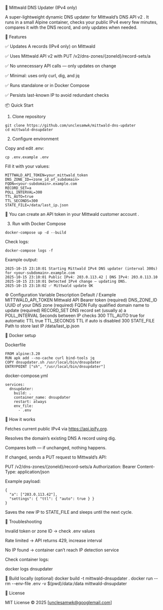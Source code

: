
🧩 Mittwald DNS Updater (IPv4 only)

A super-lightweight dynamic DNS updater for Mittwald’s DNS API v2
.
It runs in a small Alpine container, checks your public IPv4 every few minutes, compares it with the DNS record, and only updates when needed.

🚀 Features

✅ Updates A records (IPv4 only) on Mittwald

✅ Uses Mittwald API v2 with PUT /v2/dns-zones/{zoneId}/record-sets/a

✅ No unnecessary API calls — only updates on change

✅ Minimal: uses only curl, dig, and jq

✅ Runs standalone or in Docker Compose

✅ Persists last-known IP to avoid redundant checks

📦 Quick Start
1. Clone repository
```
git clone https://github.com/unclesamwk/mittwald-dns-updater
cd mittwald-dnsupdater
```

2. Configure environment

Copy and edit .env:

```
cp .env.example .env
```

Fill it with your values:
```
MITTWALD_API_TOKEN=your_mittwald_token
DNS_ZONE_ID=<zone_id_of_subdomain>
FQDN=<your-subdomain>.example.com
RECORD_SET=a
POLL_INTERVAL=300
TTL_AUTO=true
TTL_SECONDS=300
STATE_FILE=/data/last_ip.json
```

🧠 You can create an API token in your Mittwald customer account
.

3. Run with Docker Compose
```
docker-compose up -d --build
```

Check logs:
```
docker-compose logs -f
```

Example output:
```
2025-10-15 23:10:01 Starting Mittwald IPv4 DNS updater (interval 300s) for <your-subdomain>.example.com
2025-10-15 23:10:01 Public IPv4: 203.0.113.42 | DNS IPv4: 203.0.113.10
2025-10-15 23:10:01 Detected IPv4 change – updating DNS.
2025-10-15 23:10:02 ✅ Mittwald update OK
```

⚙️ Configuration
Variable	Description	Default / Example
MITTWALD_API_TOKEN	Mittwald API Bearer token	(required)
DNS_ZONE_ID	UUID of your DNS zone	(required)
FQDN	Fully qualified domain name to update	(required)
RECORD_SET	DNS record set (usually a)	a
POLL_INTERVAL	Seconds between IP checks	300
TTL_AUTO	true for automatic TTL	true
TTL_SECONDS	TTL if auto is disabled	300
STATE_FILE	Path to store last IP	/data/last_ip.json

🐋 Docker setup

Dockerfile
```
FROM alpine:3.20
RUN apk add --no-cache curl bind-tools jq
COPY dnsupdater.sh /usr/local/bin/dnsupdater
ENTRYPOINT ["sh", "/usr/local/bin/dnsupdater"]
```

docker-compose.yml
```
services:
  dnsupdater:
    build: .
    container_name: dnsupdater
    restart: always
    env_file:
      - .env
```

🧠 How it works

Fetches current public IPv4 via https://api.ipify.org.

Resolves the domain’s existing DNS A record using dig.

Compares both — if unchanged, nothing happens.

If changed, sends a PUT request to Mittwald’s API:

PUT /v2/dns-zones/{zoneId}/record-sets/a
Authorization: Bearer <token>
Content-Type: application/json


Example payload:
```
{
  "a": ["203.0.113.42"],
  "settings": { "ttl": { "auto": true } }
}
```

Saves the new IP to STATE_FILE and sleeps until the next cycle.

🧰 Troubleshooting

Invalid token or zone ID → check .env values

Rate limited → API returns 429, increase interval

No IP found → container can’t reach IP detection service

Check container logs:

docker logs dnsupdater

🧱 Build locally (optional)
docker build -t mittwald-dnsupdater .
docker run --rm --env-file .env -v $(pwd)/data:/data mittwald-dnsupdater

📄 License

MIT License © 2025 [unclesamwk@googlemail.com]